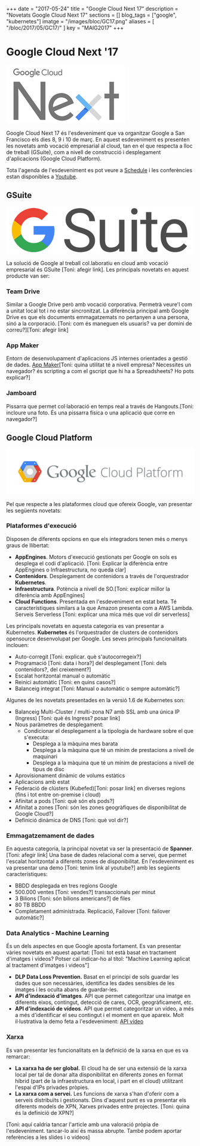 +++
date        = "2017-05-24"
title       = "Google Cloud Next 17"
description = "Novetats Google Cloud Next 17"
sections = []
blog_tags = ["google", "kubernetes"]
imatge = "/images/bloc/GC17.png"
aliases = [
"/bloc/2017/05/GC17/"
]
key         = "MAIG2017"
+++

# Google Cloud Next '17

![GoogleNext17](/static/images/bloc/GC17.png)

Google Cloud Next 17 és l'esdeveniment que va organitzar Google a San Francisco els dies 8, 9 i 10 de març. En aquest esdeveniment es presenten les novetats amb vocació empresarial al cloud, tan en el que respecta a lloc de treball (GSuite), com a nivell de construcció i desplegament d'aplicacions (Google Cloud Platform).

Tota l'agenda de l'esdeveniment es pot veure a [Schedule](https://cloudnext.withgoogle.com/schedule) i les conferències estan disponibles a [Youtube](https://www.youtube.com/playlist?list=PLIivdWyY5sqI8RuUibiH8sMb1ExIw0lAR.). 

## GSuite
![GSuite](/static/images/bloc/Imatge1.png)

La solució de Google al treball col.laboratiu en cloud amb vocació empresarial és GSuite [Toni: afegir link]. Les principals novetats en aquest producte van ser:

### Team Drive 
Similar a Google Drive però amb vocació corporativa. Permetrà veure'l com a unitat local tot i no estar sincronitzat. La diferència principal amb Google Drive es que els documents emmagatzemats no pertanyen a una persona, sinó a la corporació. [Toni: com és maneguen els usuaris? va per domini de correu?][Toni: afegir link]

### App Maker
Entorn de desenvolupament d'aplicacions JS internes orientades a gestió de dades. [App Maker](https://developers.google.com/appmaker/)[Toni: quina utilitat té a nivell empresa? Necessites un navegador? és scripting a com el gscript que hi ha a Spreadsheets? Ho pots explicar?]

### Jamboard 
Pissarra que permet col·laboració en temps real a través de Hangouts.[Toni: incloure una foto. És una pissarra física o una aplicació que corre en navegador?]

## Google Cloud Platform
![GCPlatform](/static/images/bloc/Imatge3.png)

Pel que respecte a les plataformes cloud que ofereix Google, van presentar les següents novetats:

### Plataformes d'execució
Disposen de diferents opcions en que els integradors tenen més o menys graus de llibertat:

- **AppEngines**. Motors d'execució gestionats per Google on sols es desplega el codi d'aplicació. [Toni: Explicar la diferència entre AppEngines o Infraestructura, no queda clar]
- **Contenidors**. Desplegament de contenidors a través de l'orquestrador **Kubernetes**. 
- **Infraestructura**. Potència a nivell de SO.[Toni: explicar millor la diferència amb AppEngines]
- **Cloud Functions**. Presentada en l'esdeveniment en estat beta. Té característiques similars a la que Amazon presenta com a AWS Lambda. Serveis Serverless [Toni: explicar una mica més que vol dir serverless]

Les principals novetats en aquesta categoria es van presentar a Kubernetes.
**Kubernetes** és l'orquestrador de clusters de contenidors opensource desenvolupat per Google. Les seves principals funcionalitats inclouen:
- Auto-corregit [Toni: explicar. què s'autocorregeix?]
- Programació [Toni: data i hora?] del desplegament [Toni: dels contenidors?, del creixement?]
- Escalat horitzontal manual o automàtic
- Reinici automàtic [Toni: en quins casos?]
- Balanceig integrat [Toni: Manual o automàtic o sempre automàtic?]

Algunes de les novetats presentades en la versió 1.6 de Kubernetes son:
- Balanceig Multi-Cluster / multi-zona  N7 amb SSL amb una única IP (Ingress) [Toni: què és Ingress? posar link]
- Nous paràmetres de desplegament:
    - Condicionar el desplegament a la tipologia de hardware sobre el que s'executa:
        - Desplega a la màquina mes barata
        - Desplega a la màquina que té un mínim de prestacions a nivell de maquinari
        - Desplega a la màquina que té un mínim de prestacions a nivell de tipus de disc
- Aprovisionament dinàmic de volums estàtics 
- Aplicacions amb estat
- Federació de clústers (Kubefed)[Toni: posar link] en diverses regions (fins i tot entre on-premise i cloud)
- Afinitat a pods [Toni: què són els pods?]
- Afinitat a zones [Toni: són les zones geogràfiques de disponibilitat de Google Cloud?]
- Definició dinàmica de DNS [Toni: què vol dir?]

### Emmagatzemament de dades
En aquesta categoria, la principal novetat va ser la presentació de **Spanner**. [Toni: afegir link] Una base de dades relacional com a servei, que permet l'escalat horitzontal a diferents zones de disponibilitat. En l'esdeveniment es va presentar una demo [Toni: tenim link al youtube?] amb les següents característiques:
- BBDD desplegada en tres regions Google
- 500.000 ventes [Toni: vendes?] transaccionals per minut
- 3 Bilions [Toni: són bilions americans?] de files
- 80 TB BBDD
- Completament administrada. Replicació, Failover [Toni: failover automàtic?]

### Data Analytics - Machine Learning
És un dels aspectes en que Google aposta fortament. Es van presentar vàries novetats en aquest apartat: [Toni: tot està basat en tractament d'imatges i videos? Potser cal indicar-ho al títol: "Machine Learning aplicat al tractament d'imatges i videos"]
- **DLP Data Loss Prevention.** Basat en el principi de sols guardar les dades que son necessàries, identifica les dades sensibles de les imatges i les oculta abans de guardar-les.
- **API d'indexació d'imatges**. API que permet categoritzar una imatge en diferents eixos, contingut, detecció de cares, OCR, geogràficament, etc.
- **API d'indexació de vídeos**. API que permet categoritzar un vídeo, a més a més d'identificar el seu contingut i el moment en que apareix. Molt il·lustrativa la demo feta a l'esdeveniment: [API vídeo ](https://www.youtube.com/watch?v=mDAoLO4G4CQ)

### Xarxa
Es van presentar les funcionalitats en la definició de la xarxa en que es va remarcar:
- **La xarxa ha de ser global.** El cloud ha de ser una extensió de la xarxa local per tal de donar alta disponibilitat en diferents zones en format híbrid (part de la infraestructura en local, i part en el cloud) utilitzant l'espai d'IPs privades pròpies.
- **La xarxa com a servei.** Les funcions de xarxa s'han d'oferir com a serveis distribuïts i gestionats. Dins d'aquest punt es va presentar els diferents models de XPN, Xarxes privades entre projectes. [Toni: quina és la definició de XPN?]

[Toni: aquí caldria tancar l'article amb una valoració pròpia de l'esdeveniment. tancar-lo així és massa abrupte. També podem aportar referències a les slides i o vídeos]
